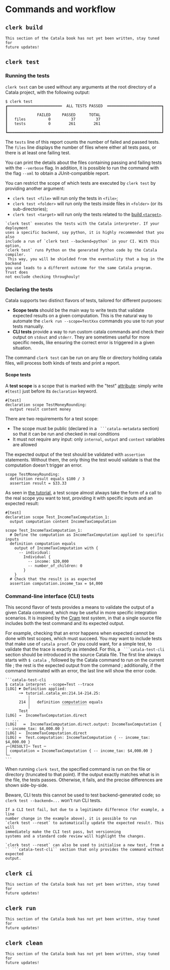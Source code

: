# Commands and workflow


<div id="tock" data-block_title="Summary"></div>
<div id="tocw"></div>

## `clerk build`

~~~admonish danger title="Work in progress"
This section of the Catala book has not yet been written, stay tuned for
future updates!
~~~

## `clerk test`

### Running the tests

`clerk test` can be used without any arguments at the root directory of
a Catala project, with the following output:

```shell-session
$ clerk test
┏━━━━━━━━━━━━━━━━━━━━━━━━  ALL TESTS PASSED  ━━━━━━━━━━━━━━━━━━━━━━━━┓
┃                                                                    ┃
┃             FAILED     PASSED      TOTAL                           ┃
┃   files          0         37         37                           ┃
┃   tests          0        261        261                           ┃
┃                                                                    ┃
┗━━━━━━━━━━━━━━━━━━━━━━━━━━━━━━━━━━━━━━━━━━━━━━━━━━━━━━━━━━━━━━━━━━━━┛
```

The `tests` line of this report counts the number of failed and passed
tests. The `files` line displays the number of files where either all tests
pass, or there is at least one failing test.

You can print the details about the files containing passing and failing tests
with the `--verbose` flag. In addition, it is possible to run the
command with the flag `--xml` to obtain a JUnit-compatible report.

You can restrict the scope of which tests are executed by `clerk test` by providing another argument:
* `clerk test <file>` will run only the tests in `<file>`;
* `clerk test <folder>` will run only the tests inside files in `<folder>` (or its sub-directories);
* `clerk test <target>` will run only the tests related to the [build `<target>`](./6-1-clerk-toml.md).


~~~admonish info title="What does `clerk test` use for running tests?"
`clerk test` executes the tests with the Catala interpreter. If your deployment
uses a specific backend, say python, it is highly recommended that you also
include a run of `clerk test --backend=python` in your CI. With this option,
`clerk test` runs Python on the generated Python code by the Catala compiler.
 This way, you will be shielded from the eventuality that a bug in the backend
you use leads to a different outcome for the same Catala program. Trust does
not exclude checking throughouly!
~~~

### Declaring the tests

Catala supports two distinct flavors of tests, tailored for different purposes:

- **Scope tests** should be the main way to write tests that validate
  expected results on a given computation. This is the natural way to automate the
  `clerk run --scope=TestXxx` commands you use to run your tests manually.
- **CLI tests** provide a way to run custom catala commands and check their
  output on `stdout` and `stderr`. They are sometimes useful for more specific
  needs, like ensuring the correct error is triggered in a given situation.

The command `clerk test` can be run on any file or directory holding catala
files, will process both kinds of tests and print a report.

#### Scope tests

A **test scope** is a scope that is marked with the "test" [attribute](./5-7-extra-features.md#attributes-and-extensionsq): simply
write `#[test]` just before its `declaration` keyword.

```catala
#[test]
declaration scope TestMoneyRounding:
  output result content money
```

There are two requirements for a test scope:
- The scope must be public (declared in a `` ```catala-metadata`` section) so
  that it can be run and checked in real conditions
- It must not require any input: only `internal`, `output` and `context`
  variables are allowed

The expected output of the test should be validated with `assertion` statements.
Without them, the only thing the test would validate is that the computation
doesn't trigger an error.

```catala
scope TestMoneyRounding:
  definition result equals $100 / 3
  assertion result = $33.33
```

As seen in [the tutorial](2-1-basic-blocks.html#testing-the-code), a test scope
almost always take the form of a call to the real scope you want to test,
providing it with specific inputs and an expected result:

```catala
#[test]
declaration scope Test_IncomeTaxComputation_1:
  output computation content IncomeTaxComputation

scope Test_IncomeTaxComputation_1:
  # Define the computation as IncomeTaxComputation applied to specific inputs
  definition computation equals
    output of IncomeTaxComputation with {
      -- individual:
        Individual {
          -- income: $20,000
          -- number_of_children: 0
        }
    }
  # Check that the result is as expected
  assertion computation.income_tax = $4,000
```

### Command-line interface (CLI) tests

This second flavor of tests provides a means to validate the output of a given
Catala command, which may be useful in more specific integration scenarios. It
is inspired by the [Cram](https://bitheap.org/cram/) test system, in that a
single source file includes both the test command and its expected output.

For example, checking that an error happens when expected cannot be done with
test scopes, which must succeed. You may want to include tests that make use of
`catala proof`. Or you could want, for a simple test, to validate that the trace is
exactly as intended. For this, a `` ```catala-test-cli`` section should be
introduced in the source Catala file. The first line always starts with
`$ catala `, followed by the Catala command to run on the current file ; the
rest is the expected output from the command ; additionally, if the command
terminated with an error, the last line will show the error code.

    ```catala-test-cli
    $ catala interpret --scope=Test --trace
    [LOG] ☛ Definition applied:
          ─➤ tutorial.catala_en:214.14-214.25:
              │
          214 │   definition computation equals
              │              ‾‾‾‾‾‾‾‾‾‾‾
          Test
    [LOG] →  IncomeTaxComputation.direct
       ...
    [LOG]   ≔  IncomeTaxComputation.direct.output: IncomeTaxComputation { -- income_tax: $4,000.00 }
    [LOG] ←  IncomeTaxComputation.direct
    [LOG] ≔  Test.computation: IncomeTaxComputation { -- income_tax: $4,000.00 }
    ┌─[RESULT]─ Test ─
    │ computation = IncomeTaxComputation { -- income_tax: $4,000.00 }
    └─
    ```

When running `clerk test`, the specified command is run on the file or directory (truncated
to that point). If the output exactly matches what is in the file, the tests
passes. Otherwise, it fails, and the precise differences are shown side-by-side.

Beware, CLI tests this cannot be used to test backend-generated code; so `clerk
  test --backend=...` won't run CLI tests.

~~~admonish tip title="Resetting the expected output of a CLI test"
If a CLI test fail, but due to a legitimate difference (for example, a line
number change in the example above), it is possible to run
`clerk test --reset` to automatically update the expected result. This will
immediately make the CLI test pass, but versionning
systems and a standard code review will highlight the changes.

`clerk test --reset` can also be used to initialise a new test, from a
`` ```catala-test-cli`` section that only provides the command without expected
output.
~~~

## `clerk ci`

~~~admonish danger title="Work in progress"
This section of the Catala book has not yet been written, stay tuned for
future updates!
~~~

## `clerk run`

~~~admonish danger title="Work in progress"
This section of the Catala book has not yet been written, stay tuned for
future updates!
~~~

## `clerk clean`

~~~admonish danger title="Work in progress"
This section of the Catala book has not yet been written, stay tuned for
future updates!
~~~

